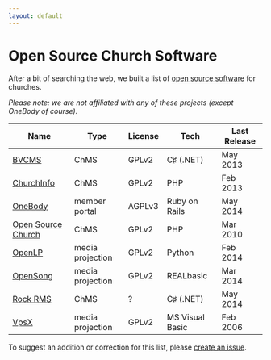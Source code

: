 ```yaml
---
layout: default
---
```


# Open Source Church Software

After a bit of searching the web, we built a list of [open source software](http://en.wikipedia.org/wiki/Open-source_software) for churches.

_Please note: we are not affiliated with any of these projects (except OneBody of course)._

Name                                                       | Type             | License | Tech            | Last Release
---------------------------------------------------------- | ---------------- | ------- | --------------- | ------------
[BVCMS](https://github.com/bvcms/bvcms)                    | ChMS             | GPLv2   | C♯ (.NET)       | May 2013
[ChurchInfo](http://sourceforge.net/projects/churchinfo)   | ChMS             | GPLv2   | PHP             | Feb 2013
[OneBody](https://github.com/churchio/onebody)             | member portal    | AGPLv3  | Ruby on Rails   | May 2014
[Open Source Church](http://sourceforge.net/projects/osc/) | ChMS             | GPLv2   | PHP             | Mar 2010
[OpenLP](http://sourceforge.net/projects/openlp/)          | media projection | GPLv2   | Python          | Feb 2014
[OpenSong](http://sourceforge.net/projects/opensong/)      | media projection | GPLv2   | REALbasic       | Mar 2014
[Rock RMS](https://github.com/SparkDevNetwork/Rock)        | ChMS             | ?       | C♯ (.NET)       | May 2014
[VpsX](http://sourceforge.net/projects/vpsx/)              | media projection | GPLv2   | MS Visual Basic | Feb 2006

To suggest an addition or correction for this list, please [create an issue](https://github.com/churchio/website/issues).

<script src="/javascripts/tablesort.min.js"></script>
<script>
  var table = $('table').addClass('zebra-striped');
  ts = new Tablesort(table[0]);
  ts.sortTable(table.find('th:first-child')[0]);
</script>
